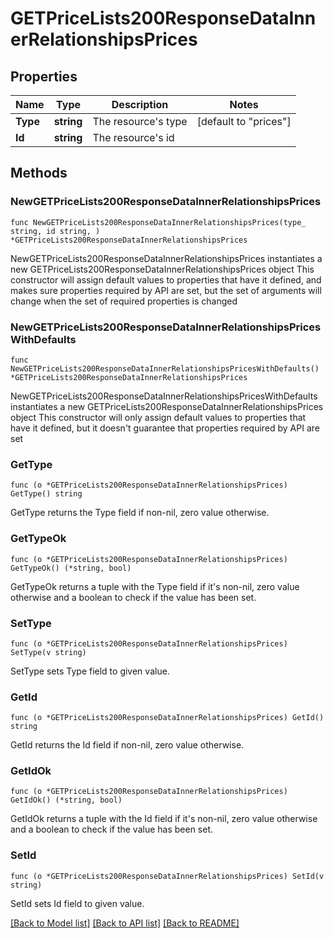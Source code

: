 # GETPriceLists200ResponseDataInnerRelationshipsPrices

## Properties

Name | Type | Description | Notes
------------ | ------------- | ------------- | -------------
**Type** | **string** | The resource&#39;s type | [default to "prices"]
**Id** | **string** | The resource&#39;s id | 

## Methods

### NewGETPriceLists200ResponseDataInnerRelationshipsPrices

`func NewGETPriceLists200ResponseDataInnerRelationshipsPrices(type_ string, id string, ) *GETPriceLists200ResponseDataInnerRelationshipsPrices`

NewGETPriceLists200ResponseDataInnerRelationshipsPrices instantiates a new GETPriceLists200ResponseDataInnerRelationshipsPrices object
This constructor will assign default values to properties that have it defined,
and makes sure properties required by API are set, but the set of arguments
will change when the set of required properties is changed

### NewGETPriceLists200ResponseDataInnerRelationshipsPricesWithDefaults

`func NewGETPriceLists200ResponseDataInnerRelationshipsPricesWithDefaults() *GETPriceLists200ResponseDataInnerRelationshipsPrices`

NewGETPriceLists200ResponseDataInnerRelationshipsPricesWithDefaults instantiates a new GETPriceLists200ResponseDataInnerRelationshipsPrices object
This constructor will only assign default values to properties that have it defined,
but it doesn't guarantee that properties required by API are set

### GetType

`func (o *GETPriceLists200ResponseDataInnerRelationshipsPrices) GetType() string`

GetType returns the Type field if non-nil, zero value otherwise.

### GetTypeOk

`func (o *GETPriceLists200ResponseDataInnerRelationshipsPrices) GetTypeOk() (*string, bool)`

GetTypeOk returns a tuple with the Type field if it's non-nil, zero value otherwise
and a boolean to check if the value has been set.

### SetType

`func (o *GETPriceLists200ResponseDataInnerRelationshipsPrices) SetType(v string)`

SetType sets Type field to given value.


### GetId

`func (o *GETPriceLists200ResponseDataInnerRelationshipsPrices) GetId() string`

GetId returns the Id field if non-nil, zero value otherwise.

### GetIdOk

`func (o *GETPriceLists200ResponseDataInnerRelationshipsPrices) GetIdOk() (*string, bool)`

GetIdOk returns a tuple with the Id field if it's non-nil, zero value otherwise
and a boolean to check if the value has been set.

### SetId

`func (o *GETPriceLists200ResponseDataInnerRelationshipsPrices) SetId(v string)`

SetId sets Id field to given value.



[[Back to Model list]](../README.md#documentation-for-models) [[Back to API list]](../README.md#documentation-for-api-endpoints) [[Back to README]](../README.md)


